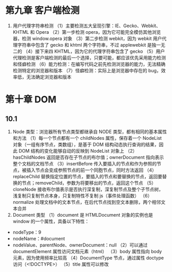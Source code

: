 # 第九章 客户端检测

1. 用户代理字符串检测
   （1）主要检测五大呈现引擎：IE、Gecko、Webkit、KHTML 和 Opera
   （2）第一步检测 opera，因为它可能完全模仿其他浏览器，检测 window.opera 对象
   （3）第二步检测 webkit，因为 webkit 用户代理字符串中包含了 gecko 和 khtml 两个字符串，不过 applewebkit 是独一无二的
   （4）接下来四 KHTML，因为它的代理字符串包含了 gecko
   （5）用户代理检测是客户端检测的最后一个选择，只要可能，都应该优先采用能力检测和怪癖检测
   （6）能力检测：在编写代码之前先检测浏览器的能力，无法精确检测特定的浏览器和版本
   （7）怪癖检测：实际上是浏览器中存在的 bug，效率低，无法确定浏览器和版本

# 第十章 DOM

## 10.1

1. Node 类型：浏览器所有节点类型都继承自 NODE 类型，都有相同的基本属性和方法
   （1）每一个节点都有一个 childNodes 属性，保存着一个 NodeList 对象（一组有序节点，类数组），是基于 DOM 结构动态执行查询的结果，因此 DOM 结构的变化能够自动的反映到 NodeList 对象上
   （2）hasChildNodes 返回是否存在子节点的布尔值；ownerDocument 指向表示整个文档的文档节点
   （3）insertBefore 传入要插入的节点和作为参照的节点，被插入节点会变成参照节点的前一个同胞节点，同时方法返回
   （4）replaceChild 替换指定位置的节点，要插入的节点和要替换的节点，返回要替换的节点；removeChild，参数为将要移出的节点，返回这个节点
   （5）cloneNode 接收布尔值表示是否执行深复制，深复制节点及整个子节点树，浅复制只复制节点本身，只复制特性不复制 js（事件处理函数）
   （6）normalize 处理文档中的文本节点，在后代节点找到空文本删除，两个相邻文本合并
2. Document 类型
   （1）document 是 HTMLDocument 对象的实例也是 window 的一个属性，具备以下特性：

- nodeType：9
- nodeName：#document
- nodeValue、parentNode、ownerDocument：null
  （2）可以通过 documentElement 属性访问文档元素（html）
  （3）body 属性指向 body 元素，因为使用频率比较高
  （4）DocumentType 节点，通过属性 doctype 访问（<!DOCTYPE>）
  （5）title 属性可以修改<title>内容
  （6）URL：地址栏中的 url；domain 只包含域名；referrer 链接到当前页面的哪个页面的 URL，在没有来源时为空字符串;三个属性中只有 domain 可以设置，不能设置不包含的域，可以讲 domain 设置为相同值就可以互相访问对方的 js 对象（跨域），domain 松散设置之后就不能再紧绷了。
  （7）getElementByTagName：获得一个 HTMLCollection 对象可以通过方括号 name 属性取得具体的元素，或者 nameItem 方法
  （8）getElementsByName：返回带有给定 name 特性的所有元素
  （9）文档写入：write、writeIn 都可以在页面被加载过程中动态写入内容，输出流写入网页的能力，还能引入 js 脚本，在文档加载结束之后调用回重写整个页面

3. Element 类型
   （1）是最常用的类型，提供对元素标签名、子节点和特性的访问；nodeType=1；nodeName 为元素标签名；nodeValue=null；parentNode 可能是 Element 或者 Document
   （2）tagName 和 nodeName 获得相同的值但是都是大写，用于比较的时候记得使用 toLowerCase 转换
   （3）html 元素标准属性：id、title、lang、dir（语言方向）、className（为了与 es 的 class 区分）
   （4）取得特性：getAttribute、setAttribute、removeAttribute 可以针对任何特性使用，可获得自定义属性名，且不区分大小写，自定义特性加上 data-以便验证
   （5）style 属性通过 getAttribute 返回字符串而通过属性访问回返回对象，还有 onclick 类似；
   （6）使用属性访问对象属性，使用 getAttribute 访问自定义属性
   （7）通过点操作添加一个自定义属性，该属性不会自动成为元素的特性，getAttribute 无效
   （8）removeAttribute：彻底删除元素的特性，不仅清除特性的值也会删除特性
   （9）createElement 创建节点，可以添加更多子节点及执行其它操作
4. Text 类型
   （1）文本节点，包含可以照字面解释的纯文本内容，可以是转义后的 html 字符，但不能包含 html 代码
   （2）nodeType=3，nodeName=#text，nodeValue=文本包含内容，parentNode 是一个 Element，不支持子节点
   （3）length 属性保存文本长度 nodeValue 与 data 数据相同
   （4）createTextNode 创建文本节点
   （5）normalize 可以用来合并一个元素下的多个文本节点
   （6）splitText 可以将文本节点分割成两个，参数为位置（不包含），返回新文本节点
5. comment 类型
   （1）注释类型，nodeType=8，nodeName=#comment，nodeValue=注释的内容，parentNode 可能是 Document 或者 Element，不支持子节点
   （2）也拥有 splitText 方法
   （3）createComment 可以创建注释节点
6. DocumentType 类型
   （1）包含与文档 doctype 有关信息，nodeType=10，nodeName=doctype，nodeValue=null，parentNode=Document，不支持子节点
   （2）有三个属性：name 文档类型名称；entities 文档类型描述的实体的 NameNodeMap 对象；notations 文档类型描述的符号的 NameNodeMap 对象
7. DocumentFragment 类型
   （1）在文档中没有对应的标记，nodeType=11，nodeValue=#document-fragment，nodeValue 和 parentNode 都=null，
   （2）可以用来创建一个文档片段，使用 createDocumentFragment 创建实例,可以有效减少反复渲染，一次性添加
8. Attrs 类型
   （1）nodeType=2，nodeName=特性的名字，nodeValue=特性的值，parentsNode=null，不支持子节点
   （2）三个属性 name、value、specified，其中 specified 是一个布尔值，区分特性是代码指定的还是默认的
   （3）createAttribute 可以创建新的特性
   （4）创建的特性通过 attributes 和 getAttributeNode 都会返回对应特性的 Attrs 节点，而 getAttribute 只返回特性值，
   （5）建议使用 getAttribute、setAttribute、removeAttribute，更方便

## 10.2 DOM 操作技术

1. 动态脚本
   （1）可以通过操作 html 的方式创建脚本或者创建引入脚本文件的 script 标签
2. 动态样式
   （1）加载外部样式文件的过程是异步的，与 js 加载没有固定的顺序，
3. 操作表格
   （1）感觉没没到过，而且应用场景不多
4. 使用 NodeList
   （1）NodeList、NamedNodeMap 和 HTMLCollection 都是动态的集合，实时地
   （2）应该尽量减少 NodeList 的访问次数，因为每次访问 NodeList 都是基于文档的查询（性能消耗大），可以讲 NodeList 缓存下来
